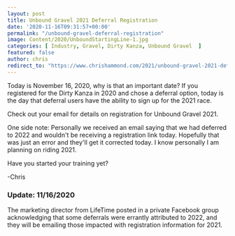 ```yaml
---
layout: post
title: Unbound Gravel 2021 Deferral Registration
date: '2020-11-16T09:31:57+00:00'
permalink: "/unbound-gravel-deferral-registration"
image: Content/2020/UnboundStartingLine-1.jpg
categories: [ Industry, Gravel, Dirty Kanza, Unbound Gravel  ]
featured: false
author: chris
redirect_to: "https://www.chrishammond.com/2021/unbound-gravel-2021-deferral-registration"
---
```


Today is November 16, 2020, why is that an important date? If you registered for the Dirty Kanza in 2020 and chose a deferral option, today is the day that deferral users have the ability to sign up for the 2021 race. 

Check out your email for details on registration for Unbound Gravel 2021. 

One side note: Personally we received an email saying that we had deferred to 2022 and wouldn't be receiving a registration link today. Hopefully that was just an error and they'll get it corrected today. I know personally I am planning on riding 2021.

Have you started your training yet?

-Chris


### Update: 11/16/2020 

The marketing director from LifeTime posted in a private Facebook group acknowledging that some deferrals were errantly attributed to 2022, and they will be emailing those impacted with registration information for 2021.


